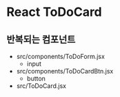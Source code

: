 # React ToDoCard 
## 반복되는 컴포넌트 
- src/components/ToDoForm.jsx
  - input
- src/components/ToDoCardBtn.jsx
  - button
- src/ToDoCard.jsx
